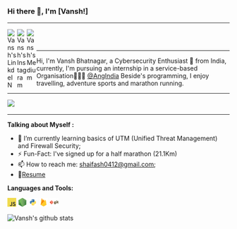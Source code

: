 ### Hi there 👋, I'm [Vansh!]

*****************

<a href="https://www.linkedin.com/in/vansh-bhatnagar-9774a8221/">
  <img align="left" alt="Vansh's LinkdeIN" width="22px" src="https://cdn.jsdelivr.net/npm/simple-icons@v3/icons/linkedin.svg" />
</a>
<a href="https://www.instagram.com/vanshb_9/">
  <img align="left" alt="Vansh's Instagram" width="22px" src="https://cdn.jsdelivr.net/npm/simple-icons@v3/icons/instagram.svg" />
</a>
<a href="https://medium.com/@shaifash0412">
  <img align="left" alt="Vansh's Medium" width="22px" src="https://cdn.jsdelivr.net/npm/simple-icons@v3/icons/codechef.svg" />
</a>

<br />
<br />

******************

Hi, I'm Vansh Bhatnagar, a Cybersecurity Enthusiast 🚀 from India, currently, 
I'm pursuing an internship in a service-based Organisation🙍🏽‍♂️ [@AngIndia](https://www.angindia.in/) 
Beside's programming, I enjoy travelling, adventure sports and marathon running.

******************

<div align ="left">
 <img src="https://media.giphy.com/media/hun4DFmfnDId3lid5b/giphy.gif" >

******************

**Talking about Myself :**

- 🌱 I’m currently learning basics of UTM (Unified Threat Management) and Firewall Security; 
- ⚡️ Fun-Fact: I've signed up for a half marathon (21.1Km)
- 📫 How to reach me: shaifash0412@gmail.com;
- 📝[Resume](https://drive.google.com/file/d/1rVCjRvNBn3jVhiBSjjRfOOuzSv9QUrG2/view?usp=sharing)


**Languages and Tools:**  

<code><img height="20" src="https://raw.githubusercontent.com/github/explore/80688e429a7d4ef2fca1e82350fe8e3517d3494d/topics/javascript/javascript.png"></code>
<code><img height="20" src="https://raw.githubusercontent.com/github/explore/80688e429a7d4ef2fca1e82350fe8e3517d3494d/topics/nodejs/nodejs.png"></code>
<code><img height="20" src="https://raw.githubusercontent.com/github/explore/80688e429a7d4ef2fca1e82350fe8e3517d3494d/topics/python/python.png"></code>
<code><img height="20" src="https://raw.githubusercontent.com/github/explore/80688e429a7d4ef2fca1e82350fe8e3517d3494d/topics/firebase/firebase.png"></code>
<code><img height="20" src="https://raw.githubusercontent.com/github/explore/80688e429a7d4ef2fca1e82350fe8e3517d3494d/topics/git/git.png"></code>


![Vansh's github stats](https://github-readme-stats.vercel.app/api?username=Oreoguy&show_icons=true&hide_border=true)

